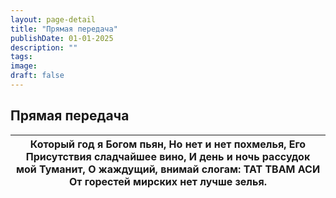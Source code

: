 ```yaml
---
layout: page-detail
title: "Прямая передача"
publishDate: 01-01-2025
description: ""
tags:
image:
draft: false
---
```


## Прямая передача
| Который год я Богом пьян,  Но нет и нет похмелья,  Его Присутствия сладчайшее вино,  И день и ночь рассудок мой  Туманит,  О жаждущий, внимай слогам:  ТАТ ТВАМ АСИ  От горестей мирских нет лучше зелья. |
| --------------------------------------------------------------------------------------------------------------------------------------------------------------------------------------------------------- |
  
  
